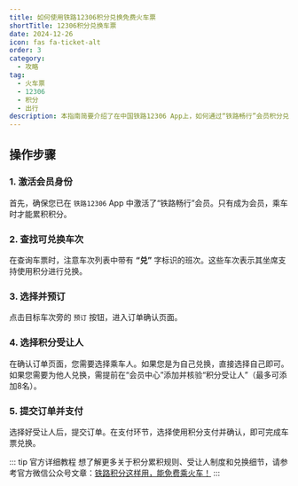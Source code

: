 ```yaml
---
title: 如何使用铁路12306积分兑换免费火车票
shortTitle: 12306积分兑换车票
date: 2024-12-26
icon: fas fa-ticket-alt
order: 3
category:
  - 攻略
tag:
  - 火车票
  - 12306
  - 积分
  - 出行
description: 本指南简要介绍了在中国铁路12306 App上，如何通过“铁路畅行”会员积分兑换免费火车票的完整操作流程，包括会员激活、查找可兑换车次及选择积分受让人。
---
```


## 操作步骤

### 1. 激活会员身份
首先，确保您已在 `铁路12306` App 中激活了“铁路畅行”会员。只有成为会员，乘车时才能累积积分。

### 2. 查找可兑换车次
在查询车票时，注意车次列表中带有 **“兑”** 字标识的班次。这些车次表示其坐席支持使用积分进行兑换。

### 3. 选择并预订
点击目标车次旁的 `预订` 按钮，进入订单确认页面。

### 4. 选择积分受让人
在确认订单页面，您需要选择乘车人。如果您是为自己兑换，直接选择自己即可。如果您需要为他人兑换，需提前在“会员中心”添加并核验“积分受让人”（最多可添加8名）。


### 5. 提交订单并支付
选择好受让人后，提交订单。在支付环节，选择使用积分支付并确认，即可完成车票兑换。

::: tip 官方详细教程
想了解更多关于积分累积规则、受让人制度和兑换细节，请参考官方微信公众号文章：[铁路积分这样用，能免费乘火车！](https://mp.weixin.qq.com/s/Iyp6uNlbpijyxjRcieNjGA)
:::
